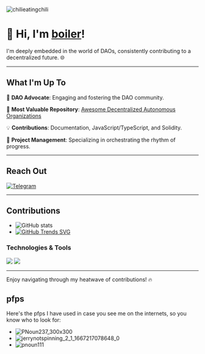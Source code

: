 ![chilieatingchili](https://github.com/boilerrat/boilerrat/assets/34731569/a490ef20-c9cb-47a9-a6d9-8cdba6a90fc7)

# 👋 Hi, I'm [boiler](https://www.boierrat.xyz)!

I'm deeply embedded in the world of DAOs, consistently contributing to a decentralized future. 🌐

---

## What I'm Up To

👺 **DAO Advocate**: Engaging and fostering the DAO community.

🔗 **Most Valuable Repository**: [Awesome Decentralized Autonomous Organizations](https://github.com/boilerrat/awesome-decentralized-autonomous-organizations)

💡 **Contributions**: Documentation, JavaScript/TypeScript, and Solidity.

🎨 **Project Management**: Specializing in orchestrating the rhythm of progress.

---

## Reach Out

[![Telegram](https://img.shields.io/badge/Telegram-boilerrat-blue?style=flat-square&logo=telegram)](https://t.me/boilerrat)

---

## Contributions

- ![GitHub stats](https://github-readme-stats.vercel.app/api?username=boilerrat&show_icons=true&theme=radical)
- [![GitHub Trends SVG](https://api.githubtrends.io/user/svg/avgupta456/langs)](https://githubtrends.io)

### Technologies & Tools
![](https://img.shields.io/badge/Code-JavaScript-informational?style=flat&logo=javascript&logoColor=white&color=2bbc8a)
![](https://img.shields.io/badge/Code-Solidity-informational?style=flat&logo=solidity&logoColor=white&color=2bbc8a)

---

Enjoy navigating through my heatwave of contributions! 🔥

## pfps
Here's the pfps I have used in case you see me on the internets, so you know who to look for:

- ![PNoun237_300x300](https://github.com/boilerrat/boilerrat/assets/34731569/bbde5914-a9ac-4a99-8803-b103fb416580)
- ![jerrynotspinning_2_1_1667217078648_0](https://github.com/boilerrat/boilerrat/assets/34731569/46016c43-dadd-4d41-a0e6-7690690d2cdf)
- ![pnoun111](https://github.com/boilerrat/boilerrat/assets/34731569/b0e49390-59bd-46dc-946d-664ab8153a35)

